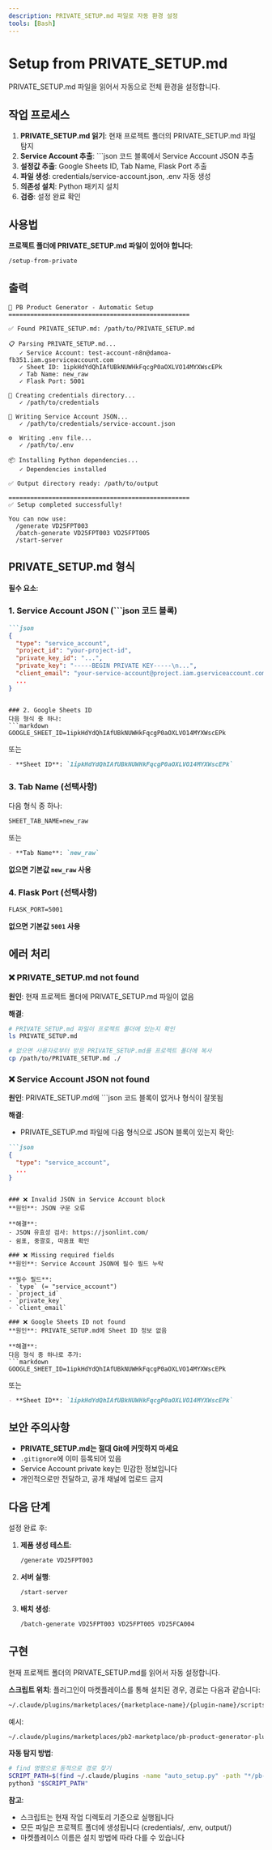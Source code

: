 ```yaml
---
description: PRIVATE_SETUP.md 파일로 자동 환경 설정
tools: [Bash]
---
```


# Setup from PRIVATE_SETUP.md

PRIVATE_SETUP.md 파일을 읽어서 자동으로 전체 환경을 설정합니다.

## 작업 프로세스

1. **PRIVATE_SETUP.md 읽기**: 현재 프로젝트 폴더의 PRIVATE_SETUP.md 파일 탐지
2. **Service Account 추출**: ```json 코드 블록에서 Service Account JSON 추출
3. **설정값 추출**: Google Sheets ID, Tab Name, Flask Port 추출
4. **파일 생성**: credentials/service-account.json, .env 자동 생성
5. **의존성 설치**: Python 패키지 설치
6. **검증**: 설정 완료 확인

## 사용법

**프로젝트 폴더에 PRIVATE_SETUP.md 파일이 있어야 합니다**:

```bash
/setup-from-private
```

## 출력

```
🚀 PB Product Generator - Automatic Setup
==================================================

✅ Found PRIVATE_SETUP.md: /path/to/PRIVATE_SETUP.md

📋 Parsing PRIVATE_SETUP.md...
   ✓ Service Account: test-account-n8n@damoa-fb351.iam.gserviceaccount.com
   ✓ Sheet ID: 1ipkHdYdQhIAfUBkNUWHkFqcgP0aOXLVO14MYXWscEPk
   ✓ Tab Name: new_raw
   ✓ Flask Port: 5001

📁 Creating credentials directory...
   ✓ /path/to/credentials

🔐 Writing Service Account JSON...
   ✓ /path/to/credentials/service-account.json

⚙️  Writing .env file...
   ✓ /path/to/.env

📦 Installing Python dependencies...
   ✓ Dependencies installed

✅ Output directory ready: /path/to/output

==================================================
✅ Setup completed successfully!

You can now use:
  /generate VD25FPT003
  /batch-generate VD25FPT003 VD25FPT005
  /start-server
```

## PRIVATE_SETUP.md 형식

**필수 요소**:

### 1. Service Account JSON (```json 코드 블록)
```markdown
```json
{
  "type": "service_account",
  "project_id": "your-project-id",
  "private_key_id": "...",
  "private_key": "-----BEGIN PRIVATE KEY-----\n...",
  "client_email": "your-service-account@project.iam.gserviceaccount.com",
  ...
}
```
```

### 2. Google Sheets ID
다음 형식 중 하나:
```markdown
GOOGLE_SHEET_ID=1ipkHdYdQhIAfUBkNUWHkFqcgP0aOXLVO14MYXWscEPk
```
또는
```markdown
- **Sheet ID**: `1ipkHdYdQhIAfUBkNUWHkFqcgP0aOXLVO14MYXWscEPk`
```

### 3. Tab Name (선택사항)
다음 형식 중 하나:
```markdown
SHEET_TAB_NAME=new_raw
```
또는
```markdown
- **Tab Name**: `new_raw`
```

**없으면 기본값 `new_raw` 사용**

### 4. Flask Port (선택사항)
```markdown
FLASK_PORT=5001
```

**없으면 기본값 `5001` 사용**

## 에러 처리

### ❌ PRIVATE_SETUP.md not found
**원인**: 현재 프로젝트 폴더에 PRIVATE_SETUP.md 파일이 없음

**해결**:
```bash
# PRIVATE_SETUP.md 파일이 프로젝트 폴더에 있는지 확인
ls PRIVATE_SETUP.md

# 없으면 사용자로부터 받은 PRIVATE_SETUP.md를 프로젝트 폴더에 복사
cp /path/to/PRIVATE_SETUP.md ./
```

### ❌ Service Account JSON not found
**원인**: PRIVATE_SETUP.md에 ```json 코드 블록이 없거나 형식이 잘못됨

**해결**:
- PRIVATE_SETUP.md 파일에 다음 형식으로 JSON 블록이 있는지 확인:
```markdown
```json
{
  "type": "service_account",
  ...
}
```
```

### ❌ Invalid JSON in Service Account block
**원인**: JSON 구문 오류

**해결**:
- JSON 유효성 검사: https://jsonlint.com/
- 쉼표, 중괄호, 따옴표 확인

### ❌ Missing required fields
**원인**: Service Account JSON에 필수 필드 누락

**필수 필드**:
- `type` (= "service_account")
- `project_id`
- `private_key`
- `client_email`

### ❌ Google Sheets ID not found
**원인**: PRIVATE_SETUP.md에 Sheet ID 정보 없음

**해결**:
다음 형식 중 하나로 추가:
```markdown
GOOGLE_SHEET_ID=1ipkHdYdQhIAfUBkNUWHkFqcgP0aOXLVO14MYXWscEPk
```
또는
```markdown
- **Sheet ID**: `1ipkHdYdQhIAfUBkNUWHkFqcgP0aOXLVO14MYXWscEPk`
```

## 보안 주의사항

- **PRIVATE_SETUP.md는 절대 Git에 커밋하지 마세요**
- `.gitignore`에 이미 등록되어 있음
- Service Account private key는 민감한 정보입니다
- 개인적으로만 전달하고, 공개 채널에 업로드 금지

## 다음 단계

설정 완료 후:

1. **제품 생성 테스트**:
   ```bash
   /generate VD25FPT003
   ```

2. **서버 실행**:
   ```bash
   /start-server
   ```

3. **배치 생성**:
   ```bash
   /batch-generate VD25FPT003 VD25FPT005 VD25FCA004
   ```

## 구현

현재 프로젝트 폴더의 PRIVATE_SETUP.md를 읽어서 자동 설정합니다.

**스크립트 위치**:
플러그인이 마켓플레이스를 통해 설치된 경우, 경로는 다음과 같습니다:
```bash
~/.claude/plugins/marketplaces/{marketplace-name}/{plugin-name}/scripts/auto_setup.py
```

예시:
```bash
~/.claude/plugins/marketplaces/pb2-marketplace/pb-product-generator-plugin/scripts/auto_setup.py
```

**자동 탐지 방법**:
```bash
# find 명령으로 동적으로 경로 찾기
SCRIPT_PATH=$(find ~/.claude/plugins -name "auto_setup.py" -path "*/pb-product-generator*/scripts/*" | head -1)
python3 "$SCRIPT_PATH"
```

**참고**:
- 스크립트는 현재 작업 디렉토리 기준으로 실행됩니다
- 모든 파일은 프로젝트 폴더에 생성됩니다 (credentials/, .env, output/)
- 마켓플레이스 이름은 설치 방법에 따라 다를 수 있습니다
